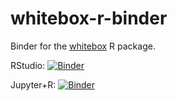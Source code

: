 # whitebox-r-binder

Binder for the [whitebox](https://github.com/giswqs/whiteboxR) R package.

RStudio: [![Binder](https://mybinder.org/badge_logo.svg)](https://mybinder.org/v2/gh/brownag/whitebox-r-binder/master?urlpath=rstudio) 

Jupyter+R: [![Binder](https://mybinder.org/badge_logo.svg)](https://mybinder.org/v2/gh/brownag/whitebox-r-binder/master?filepath=index.ipynb) 
